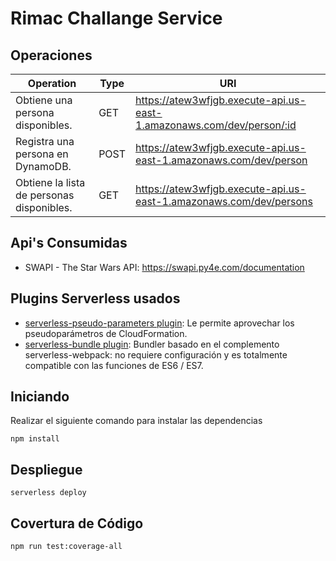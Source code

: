 # Rimac Challange Service

## Operaciones

| Operation | Type | URI |
| --------- | ---- | --- |
| Obtiene una persona  disponibles.| GET  | https://atew3wfjgb.execute-api.us-east-1.amazonaws.com/dev/person/:id |
| Registra una persona en DynamoDB. | POST  | https://atew3wfjgb.execute-api.us-east-1.amazonaws.com/dev/person |
| Obtiene la lista de personas disponibles. | GET  | https://atew3wfjgb.execute-api.us-east-1.amazonaws.com/dev/persons |

## Api's Consumidas

* SWAPI - The Star Wars API: https://swapi.py4e.com/documentation

## Plugins Serverless usados
* [serverless-pseudo-parameters plugin](https://www.npmjs.com/package/serverless-pseudo-parameters): 
Le permite aprovechar los pseudoparámetros de CloudFormation.
* [serverless-bundle plugin](https://www.npmjs.com/package/serverless-pseudo-parameters): Bundler basado en el complemento serverless-webpack: no requiere configuración y es totalmente compatible con las funciones de ES6 / ES7.

## Iniciando
Realizar el siguiente comando para instalar las dependencias

```
npm install
```
## Despliegue
```
serverless deploy
```
## Covertura de Código
```
npm run test:coverage-all
```

